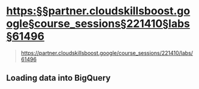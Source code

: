 # <https:§§partner.cloudskillsboost.google§course_sessions§221410§labs§61496>
> <https://partner.cloudskillsboost.google/course_sessions/221410/labs/61496>

## Loading data into BigQuery
